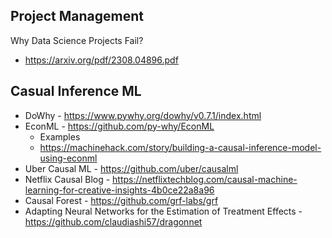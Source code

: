 ## Project Management
Why Data Science Projects Fail?
-   https://arxiv.org/pdf/2308.04896.pdf

## Casual Inference ML
- DoWhy - https://www.pywhy.org/dowhy/v0.7.1/index.html
- EconML - https://github.com/py-why/EconML
  -  Examples
  -    https://machinehack.com/story/building-a-causal-inference-model-using-econml
- Uber Causal ML - https://github.com/uber/causalml
- Netflix Causal Blog - https://netflixtechblog.com/causal-machine-learning-for-creative-insights-4b0ce22a8a96
- Causal Forest - https://github.com/grf-labs/grf
- Adapting Neural Networks for the Estimation of Treatment Effects - https://github.com/claudiashi57/dragonnet
